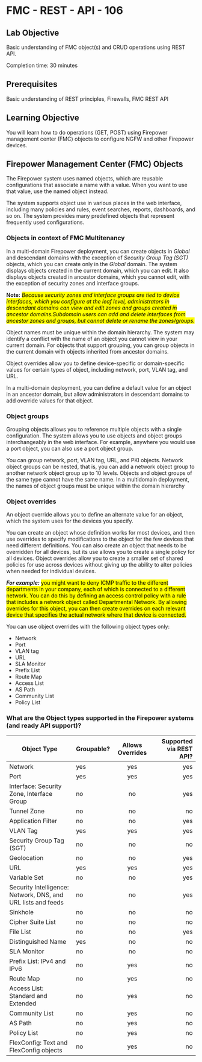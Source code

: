 # FMC - REST - API - 106

## Lab Objective

Basic understanding of FMC object(s) and CRUD operations using REST API.  

Completion time: 30 minutes

## Prerequisites
Basic understanding of REST principles, Firewalls, FMC REST API

## Learning Objective
You will learn how to do operations (GET, POST) using Firepower management center (FMC) objects to configure NGFW and other Firepower devices.

## Firepower Management Center (FMC) Objects

The Firepower system uses named objects, which are reusable configurations that associate a name with a value. When you want to use that value, use the named object instead.

The system supports object use in various places in the web interface, including many policies and rules, event searches, reports, dashboards, and so on. The system provides many predefined objects that represent frequently used configurations.

### Objects in context of FMC Multitenancy

In a multi-domain Firepower deployment, you can create objects in *Global* and descendant domains with the exception
of *Security Group Tag (SGT)* objects, which you can create only in the *Global* domain. The system displays
objects created in the current domain, which you can edit. It also displays objects created in ancestor domains,
which you cannot edit, with the exception of security zones and interface groups.

**Note:** <mark> *Because security zones and interface groups are tied to device interfaces, which you configure at the leaf
level, administrators in descendant domains can view and edit zones and groups created in ancestor
domains.Subdomain users can add and delete interfaces from ancestor zones and groups, but cannot delete
or rename the zones/groups.* </mark>

Object names must be unique within the domain hierarchy. The system may identify a conflict with the name
of an object you cannot view in your current domain. For objects that support grouping, you can group objects in the current domain with objects inherited from ancestor domains.

Object overrides allow you to define device-specific or domain-specific values for certain types of object,
including network, port, VLAN tag, and URL.

In a multi-domain deployment, you can define a default value for an object in an ancestor domain, but allow administrators in descendant domains to add override values for that object.

### Object groups
Grouping objects allows you to reference multiple objects with a single configuration. The system allows you to use objects and object groups interchangeably in the web interface. For example, anywhere you would use a port object, you can also use a port object group.

You can group network, port, VLAN tag, URL, and PKI objects. Network object groups can be nested, that
is, you can add a network object group to another network object group up to 10 levels. Objects and object groups of the same type cannot have the same name. In a multidomain deployment, the names of object groups must be unique within the domain hierarchy

### Object overrides
An object override allows you to define an alternate value for an object, which the system uses for the devices
you specify.

You can create an object whose definition works for most devices, and then use overrides to specify
modifications to the object for the few devices that need different definitions. You can also create an object
that needs to be overridden for all devices, but its use allows you to create a single policy for all devices.
Object overrides allow you to create a smaller set of shared policies for use across devices without giving up
the ability to alter policies when needed for individual devices.

***For example:*** <mark> you might want to deny ICMP traffic to the different departments in your company, each of
which is connected to a different network. You can do this by defining an access control policy with a rule
that includes a network object called Departmental Network. By allowing overrides for this object, you can
then create overrides on each relevant device that specifies the actual network where that device is connected. </mark>

You can use object overrides with the following object types only:
* Network
* Port
* VLAN tag
* URL
* SLA Monitor
* Prefix List
* Route Map
* Access List
* AS Path
* Community List
* Policy List

### What are the Object types supported in the Firepower systems (and ready API support)?

|Object Type | Groupable? | Allows Overrides |Supported via REST API?|
|------------------------------------------------------------|----------------|:------------------:|----------------:|
|Network| yes| yes|yes|
|Port |yes |yes|yes|
|Interface: Security Zone, Interface Group |no| no|yes|
|Tunnel Zone| no| no| no|
|Application Filter| no| no|yes|
|VLAN Tag |yes| yes|yes|
|Security Group Tag (SGT)| no| no| no|
|Geolocation |no| no|yes|
|URL |yes| yes| yes|
|Variable Set |no| no|yes|
|Security Intelligence: Network, DNS, and URL lists and feeds|no|no|yes|
|Sinkhole| no| no|no|
|Cipher Suite List| no| no|no|
|File List |no| no|yes|
|Distinguished Name| yes| no| no|
|SLA Monitor| no |no|no|
|Prefix List: IPv4 and IPv6 |no| yes|no|
|Route Map |no| yes| no|
|Access List: Standard and Extended| no| yes| no|
|Community List| no| yes| no |
|AS Path | no| yes| no |
|Policy List | no | yes|no|
|FlexConfig: Text and FlexConfig objects| no| yes|no|
